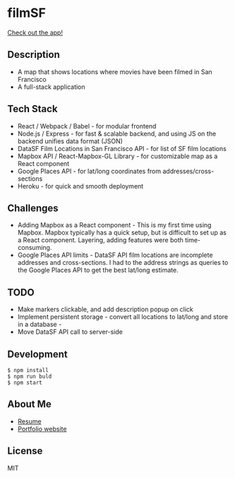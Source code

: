 # filmSF
[Check out the app!](https://gentle-meadow-66359.herokuapp.com/)

## Description
 - A map that shows locations where movies have been filmed in San Francisco
 - A full-stack application
 
## Tech Stack
- React / Webpack / Babel - for modular frontend
- Node.js / Express - for fast & scalable backend, and using JS on the backend unifies data format (JSON)
- DataSF Film Locations in San Francisco API - for list of SF film locations
- Mapbox API / React-Mapbox-GL Library - for customizable map as a React component
- Google Places API - for lat/long coordinates from addresses/cross-sections
- Heroku - for quick and smooth deployment

## Challenges
- Adding Mapbox as a React component - This is my first time using Mapbox. Mapbox typically has a quick setup, but is difficult to set up as a React component. Layering, adding features were both time-consuming. 
- Google Places API limits - DataSF API film locations are incomplete addresses and cross-sections. I had to the address strings as queries to the Google Places API to get the best lat/long estimate.

## TODO
- Make markers clickable, and add description popup on click
- Implement persistent storage - convert all locations to lat/long and store in a database - 
- Move DataSF API call to server-side

## Development
```
$ npm install
$ npm run buld
$ npm start
```

## About Me
- [Resume](http://www.conniedaisy.com/resume)
- [Portfolio website](http://www.conniedaisy.com/)

## License
MIT
